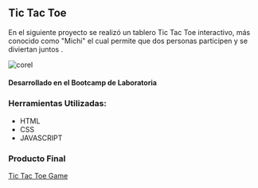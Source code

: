 ## Tic Tac Toe  
En el siguiente proyecto se realizó un tablero Tic Tac Toe interactivo, más conocido como "Michi" el cual permite que dos personas participen y se diviertan juntos .  

![corel](https://user-images.githubusercontent.com/31807340/36387546-400c2f1e-1567-11e8-9eb0-ba45497ad8e7.png)
#### Desarrollado en el Bootcamp de Laboratoria
### Herramientas Utilizadas:
- HTML  
- CSS  
- JAVASCRIPT  

### Producto Final
[Tic Tac Toe Game](https://alejandrahoces.github.io/Tic-Tac-Toe/)
